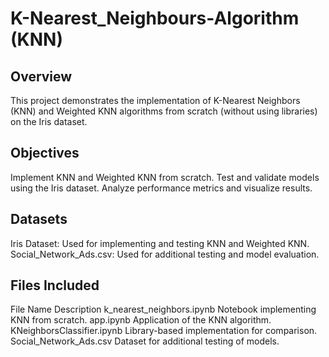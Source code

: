 # K-Nearest_Neighbours-Algorithm (KNN)
## Overview
This project demonstrates the implementation of K-Nearest Neighbors (KNN) and Weighted KNN algorithms from scratch (without using libraries) on the Iris dataset.

## Objectives
Implement KNN and Weighted KNN from scratch.
Test and validate models using the Iris dataset.
Analyze performance metrics and visualize results.
## Datasets
Iris Dataset: Used for implementing and testing KNN and Weighted KNN.
Social_Network_Ads.csv: Used for additional testing and model evaluation.
## Files Included
File Name	Description
k_nearest_neighbors.ipynb	Notebook implementing KNN from scratch.
app.ipynb	Application of the KNN algorithm.
KNeighborsClassifier.ipynb	Library-based implementation for comparison.
Social_Network_Ads.csv	Dataset for additional testing of models.

